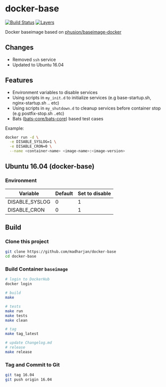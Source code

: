 # docker-base

[![Build Status](https://travis-ci.com/madharjan/docker-base.svg?branch=master)](https://travis-ci.com/madharjan/docker-base)
[![Layers](https://images.microbadger.com/badges/image/madharjan/docker-base.svg)](http://microbadger.com/images/madharjan/docker-base)

Docker baseimage based on [phusion/baseimage-docker](https://github.com/phusion/baseimage-docker)

## Changes

* Removed `ssh` service
* Updated to Ubuntu 16.04

## Features

* Environment variables to disable services
* Using scripts in `my_init.d` to initialize services (e.g base-startup.sh, nginx-startup.sh .. etc)
* Using scripts in `my_shutdown.d` to cleanup services before container stop (e.g postfix-stop.sh ..etc)
* Bats ([bats-core/bats-core](https://github.com/bats-core/bats-core)) based test cases

Example:

```bash
docker run -d \
  -e DISABLE_SYSLOG=1 \
  -e DISABLE_CRON=0 \
  --name <container-name> <image-name>:<image-version>
```

## Ubuntu 16.04 (docker-base)

### Environment

| Variable       | Default | Set to disable |
|----------------|---------|----------------|
| DISABLE_SYSLOG | 0       | 1              |
| DISABLE_CRON   | 0       | 1              |

## Build

### Clone this project

```bash
git clone https://github.com/madharjan/docker-base
cd docker-base
```

### Build Container `baseimage`

```bash
# login to DockerHub
docker login

# build
make

# tests
make run
make tests
make clean

# tag
make tag_latest

# update Changelog.md
# release
make release
```

### Tag and Commit to Git

```bash
git tag 16.04
git push origin 16.04
```
